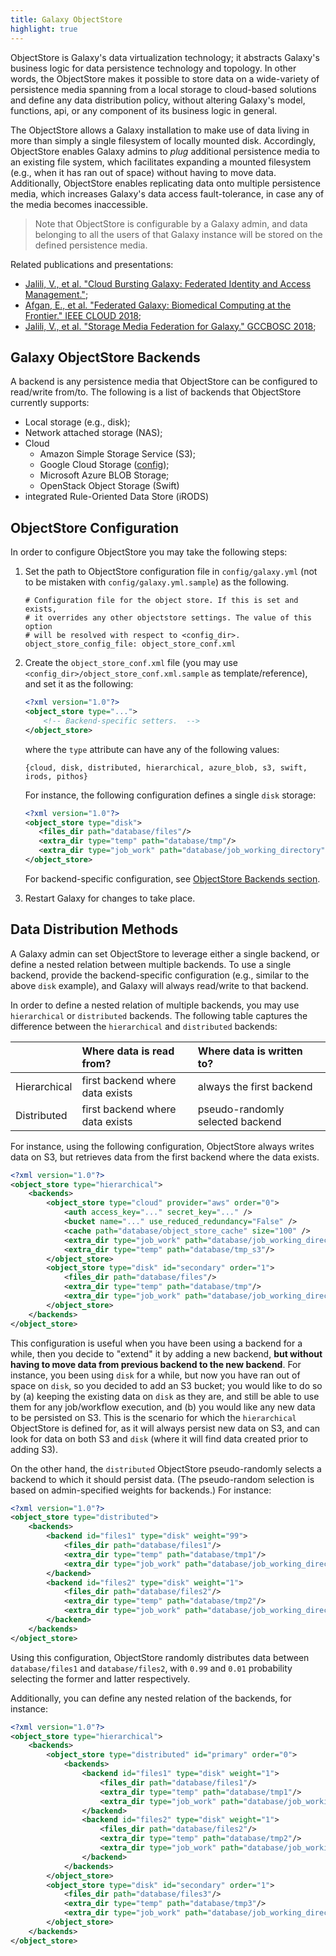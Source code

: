 ```yaml
---
title: Galaxy ObjectStore
highlight: true
---
```


ObjectStore is Galaxy's data virtualization technology; it abstracts 
Galaxy's business logic for data persistence technology and topology. 
In other words, the ObjectStore makes it possible to store data on a 
wide-variety of persistence media spanning from a local storage to 
cloud-based solutions and define any data distribution policy, without 
altering Galaxy's model, functions, api, or any component of its 
business logic in general. 


The ObjectStore allows a Galaxy installation to make use of data 
living in more than simply a single filesystem of locally mounted disk.
Accordingly, ObjectStore enables Galaxy admins to _plug_ additional 
persistence media to an existing file system, which facilitates 
expanding a mounted filesystem (e.g., when it has ran out of space) without 
having to move data. Additionally, ObjectStore enables replicating 
data onto multiple persistence media, which increases Galaxy's data
access fault-tolerance, in case any of the media becomes inaccessible.


> Note that ObjectStore is configurable by a Galaxy admin, and data
belonging to all the users of that Galaxy instance will be stored
on the defined persistence media. 


Related publications and presentations:
- [Jalili, V., et al. "Cloud Bursting Galaxy: Federated Identity and Access Management."](https://www.biorxiv.org/node/149950.abstract);
- [Afgan, E., et al. "Federated Galaxy: Biomedical Computing at the Frontier." IEEE CLOUD 2018](http://doi.ieeecomputersociety.org/10.1109/CLOUD.2018.00124);
- [Jalili, V., et al. "Storage Media Federation for Galaxy." GCCBOSC 2018](https://vimeo.com/291738189);

## Galaxy ObjectStore Backends

A backend is any persistence media that ObjectStore can be configured 
to read/write from/to. The following is a list of backends that 
ObjectStore currently supports:

- Local storage (e.g., disk);
- Network attached storage (NAS);
- Cloud
    - Amazon Simple Storage Service (S3);
    - Google Cloud Storage ([config](/src/admin/objectstore/gce/index.md));
    - Microsoft Azure BLOB Storage;
    - OpenStack Object Storage (Swift)
- integrated Rule-Oriented Data Store (iRODS)


## ObjectStore Configuration

In order to configure ObjectStore you may take the following steps:
 
1. Set the path to ObjectStore configuration file in `config/galaxy.yml` 
(not to be mistaken with `config/galaxy.yml.sample`) as the 
following.

    ```
    # Configuration file for the object store. If this is set and exists,
    # it overrides any other objectstore settings. The value of this option 
    # will be resolved with respect to <config_dir>.
    object_store_config_file: object_store_conf.xml
    ```
    
2. Create the `object_store_conf.xml` file (you may 
use `<config_dir>/object_store_conf.xml.sample` as template/reference), and 
set it as the following: 

    ```xml
    <?xml version="1.0"?>
    <object_store type="...">
        <!-- Backend-specific setters.  -->
    </object_store>
    ```
    
    where the `type` attribute can have any of the following values:
    
    ```
    {cloud, disk, distributed, hierarchical, azure_blob, s3, swift, irods, pithos}
    ```  
    
    For instance, the following configuration defines a single `disk` storage:
     
    ```xml
    <?xml version="1.0"?>
    <object_store type="disk">
       <files_dir path="database/files"/>
       <extra_dir type="temp" path="database/tmp"/>
       <extra_dir type="job_work" path="database/job_working_directory"/>
    </object_store>
    ```
    
    For backend-specific configuration, see [ObjectStore Backends section](#galaxy-objectstore-backends).
    
3. Restart Galaxy for changes to take place.

## Data Distribution Methods

A Galaxy admin can set ObjectStore to leverage either a single 
backend, or define a nested relation between multiple backends.
To use a single backend, provide the backend-specific configuration
(e.g., similar to the above `disk` example), and Galaxy will always
read/write to that backend. 


In order to define a nested relation of multiple backends, you may
use `hierarchical` or `distributed` backends. The following table 
captures the difference between the `hierarchical` and `distributed` 
backends:

  
|              | Where data is read from?        | Where data is written to?        |
| :----------- | :------------------------------ | :------------------------------- |
| Hierarchical | first backend where data exists | always the first backend         |
| Distributed  | first backend where data exists | pseudo-randomly selected backend |
 

For instance, using the following configuration, ObjectStore always 
writes data on S3, but retrieves data from the first backend where 
the data exists. 

```xml
<?xml version="1.0"?>
<object_store type="hierarchical">
    <backends>
        <object_store type="cloud" provider="aws" order="0">
            <auth access_key="..." secret_key="..." />
            <bucket name="..." use_reduced_redundancy="False" />
            <cache path="database/object_store_cache" size="100" />
            <extra_dir type="job_work" path="database/job_working_directory_s3"/>
            <extra_dir type="temp" path="database/tmp_s3"/>
        </object_store>
        <object_store type="disk" id="secondary" order="1">
            <files_dir path="database/files"/>
            <extra_dir type="temp" path="database/tmp"/>
            <extra_dir type="job_work" path="database/job_working_directory"/>
        </object_store>
    </backends>
</object_store>
```

This configuration is useful when you have been using a backend for a while, 
then you decide to "extend" it by adding a new backend, **but without having to 
move data from previous backend to the new backend**. For instance, you been 
using `disk` for a while, but now you have ran out of space on `disk`, so you 
decided to add an S3 bucket; you would like to do so by (a) keeping the existing 
data on `disk` as they are, and still be able to use them for any job/workflow 
execution, and (b) you would like any new data to be persisted on S3.
This is the scenario for which the `hierarchical` ObjectStore is defined for, 
as it will always persist new data on S3, and can look for data on both S3 and 
`disk` (where it will find data created prior to adding S3).


On the other hand, the `distributed` ObjectStore pseudo-randomly selects a 
backend to which it should persist data. (The pseudo-random selection is based on 
admin-specified weights for backends.) For instance:

```xml
<?xml version="1.0"?>
<object_store type="distributed">
    <backends>
        <backend id="files1" type="disk" weight="99">
            <files_dir path="database/files1"/>
            <extra_dir type="temp" path="database/tmp1"/>
            <extra_dir type="job_work" path="database/job_working_directory1"/>
        </backend>
        <backend id="files2" type="disk" weight="1">
            <files_dir path="database/files2"/>
            <extra_dir type="temp" path="database/tmp2"/>
            <extra_dir type="job_work" path="database/job_working_directory2"/>
        </backend>
    </backends>
</object_store>
```

Using this configuration, ObjectStore randomly distributes data
between `database/files1` and `database/files2`, with `0.99` and
`0.01` probability selecting the former and latter respectively.


Additionally, you can define any nested relation of the backends,
for instance:

```xml
<?xml version="1.0"?>
<object_store type="hierarchical">
    <backends>
        <object_store type="distributed" id="primary" order="0">
            <backends>
                <backend id="files1" type="disk" weight="1">
                    <files_dir path="database/files1"/>
                    <extra_dir type="temp" path="database/tmp1"/>
                    <extra_dir type="job_work" path="database/job_working_directory1"/>
                </backend>
                <backend id="files2" type="disk" weight="1">
                    <files_dir path="database/files2"/>
                    <extra_dir type="temp" path="database/tmp2"/>
                    <extra_dir type="job_work" path="database/job_working_directory2"/>
                </backend>
            </backends>
        </object_store>
        <object_store type="disk" id="secondary" order="1">
            <files_dir path="database/files3"/>
            <extra_dir type="temp" path="database/tmp3"/>
            <extra_dir type="job_work" path="database/job_working_directory3"/>
        </object_store>
    </backends>
</object_store>
```
